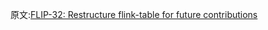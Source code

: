 








原文:[FLIP-32: Restructure flink-table for future contributions](https://cwiki.apache.org/confluence/display/FLINK/FLIP-32%3A+Restructure+flink-table+for+future+contributions)
